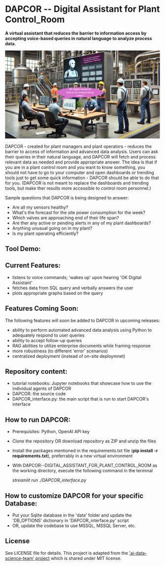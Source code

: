 # DAPCOR -- Digital Assistant for Plant Control_Room
**A virtual assistant that reduces the barrier to information access by accepting voice-based queries in natural language to analyze process data.**

![DAPCOR in Plant Control Room Illustration](/img/DAPCOR_usageIllustration.jpg)

DAPCOR - created for plant managers and plant operators - reduces the barrier to access of information and advanced data analysis. Users can ask their queries in their natural language, and DAPCOR will fetch and process relevant data as needed and provide appropriate answer. The idea is that if you are in a plant control room and you want to know something, you should not have to go to your computer and open dashboards or trending tools just to get some quick information - DAPCOR should be able to do that for you. (DAPCOR is not meant to replace the dashboards and trending tools, but make ther results more accessible to control room personnel.)

Sample questions that DAPCOR is being designed to answer: 

- Are all my sensors healthy?
- What's the forecast for the site power consumption for the week?
- Which valves are approaching end of their life span?
- Are ther any active or pending alerts in any of my plant dashboards?
- Anything unusual going on in my plant?
- Is my plant operating efficiently?

## Tool Demo: 

<youtube link>

## Current Features: 

- listens to voice commands; 'wakes up' upon hearing 'OK Digital Assistant'
- fetches data from SQL query and verbally answers the user
- plots appropriate graphs based on the query

## Features Coming Soon: 

The following features will soon be added to DAPCOR in upcoming releases:

- ability to perform automated advanced data analysis using Python to adequately respond to user queries
- ability to accept follow-up queries
- RAG abilities to utilize enterprise documents while framing response
- more robustness (to different 'error' scenarios)
- centralized deployment (instead of on-site deploymnet)


## Repository content: 

- tutorial notebooks: Jupyter notebooks that showcase how to use the individual agents of DAPCOR 
- DAPCOR: the source code
- DAPCOR_interface.py: the main script that is run to start DAPCOR's interface

## How to run DAPCOR: 

- Prerequisites: Python, OpenAI API key 
- Clone the repository OR download repository as ZIP and unzip the files
- Install the packages mentioned in the requirements.txt file (**pip install -r requirements.txt**), preferrably in a new virtual environment
- With DAPCOR--DIGITAL_ASSISTANT_FOR_PLANT_CONTROL_ROOM as the working directory, execute the following command in the terminal

    *streamlit run ./DAPCOR_interface.py*

## How to customize DAPCOR for your specific Database: 

- Put your Sqlite database in the 'data' folder and update the 'DB_OPTIONS' dictionary in 'DAPCOR_interface.py' script
- OR, update the codebase to use MSSQL, MSSQL Server, etc. 

## License

See LICENSE file for details. 
This project is adapted from the ['ai-data-science-team' project](https://github.com/business-science/ai-data-science-team) which is shared under MIT license.
